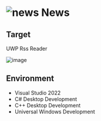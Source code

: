 # ![news](https://github.com/MicaApps/News2/assets/6630660/2afa5dc4-8595-47e0-ae02-06c8ca613d7a) News

## Target

UWP Rss Reader

![image](https://github.com/MicaApps/News2/assets/6630660/dc010a1b-094b-45cb-bac9-fba799d87aa5)


## Environment

- Visual Studio 2022
- C# Desktop Development
- C++ Desktop Development
- Universal Windows Development


